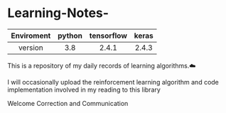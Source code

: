 # Learning-Notes-



Enviroment| python | tensorflow | keras
:--------:|:------:|:----------:|:----:|
version| 3.8 | 2.4.1 | 2.4.3 

This is a repository of my daily records of learning algorithms.:cloud:

I will occasionally upload the reinforcement learning algorithm and code implementation involved in my reading to this library

Welcome Correction and Communication
